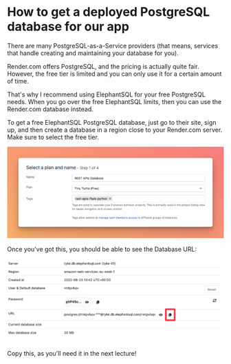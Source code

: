 # How to get a deployed PostgreSQL database for our app

There are many PostgreSQL-as-a-Service providers (that means, services that handle creating and maintaining your database for you).

Render.com offers PostgreSQL, and the pricing is actually quite fair. However, the free tier is limited and you can only use it for a certain amount of time.

That's why I recommend using ElephantSQL for your free PostgreSQL needs. When you go over the free ElephantSQL limits, then you can use the Render.com database instead.

To get a free ElephantSQL PostgreSQL database, just go to their site, sign up, and then create a database in a region close to your Render.com server. Make sure to select the free tier.

![ElephantSQL screenshot showing plan configuration of Tiny Turtle (free) and name](./assets/select-plan-and-name-elephantsql.png)

Once you've got this, you should be able to see the Database URL:

![ElephantSQL screenshot showing that a copy icon beside the Database URL can be clicked to copy it](./assets/copy-elephantsql-url.png)

Copy this, as you'll need it in the next lecture!
